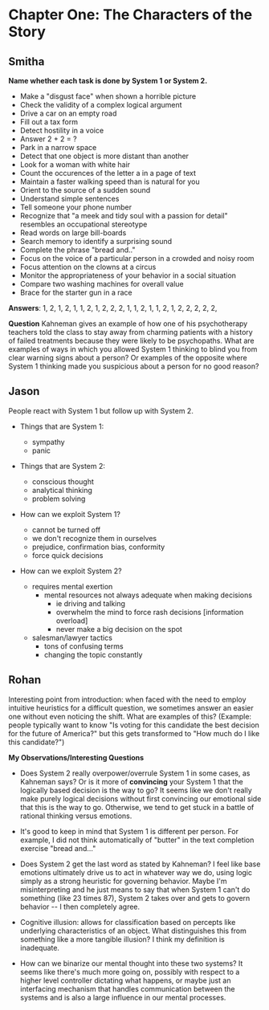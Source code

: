 # Chapter One: The Characters of the Story

## Smitha 
**Name whether each task is done by System 1 or System 2.**

* Make a "disgust face" when shown a horrible picture
* Check the validity of a complex logical argument
* Drive a car on an empty road
* Fill out a tax form
* Detect hostility in a voice
* Answer 2 + 2 = ?
* Park in a narrow space
* Detect that one object is more distant than another
* Look for a woman with white hair
* Count the occurences of the letter a in a page of text
* Maintain a faster walking speed than is natural for you
* Orient to the source of a sudden sound
* Understand simple sentences
* Tell someone your phone number
* Recognize that "a meek and tidy soul with a passion for detail" resembles an
  occupational stereotype
* Read words on large bill-boards
* Search memory to identify a surprising sound
* Complete the phrase "bread and.."
* Focus on the voice of a particular person in a crowded and noisy room
* Focus attention on the clowns at a circus
* Monitor the appropriateness of your behavior in a social situation
* Compare two washing machines for overall value
* Brace for the starter gun in a race

**Answers**: 1, 2, 1, 2, 1, 1, 2, 1, 2, 2, 2, 1, 1, 2, 1, 1, 2, 1, 2, 2, 2, 2, 2,

**Question** Kahneman gives an example of how one of his psychotherapy teachers told the
class to stay away from charming patients with a history of failed treatments
because they were likely to be psychopaths.  What are examples of ways in which
you allowed System 1 thinking to blind you from clear warning signs about a
person?  Or examples of the opposite where System 1 thinking made you
suspicious about a person for no good reason?

## Jason
People react with System 1 but follow up with System 2.

* Things that are System 1:
	* sympathy
	* panic

* Things that are System 2:
	* conscious thought
	* analytical thinking
	* problem solving
	
* How can we exploit System 1?
	* cannot be turned off
	* we don't recognize them in ourselves
	* prejudice, confirmation bias, conformity 
	* force quick decisions

* How can we exploit System 2?
	* requires mental exertion
		* mental resources not always adequate when making decisions
			* ie driving and talking
			* overwhelm the mind to force rash decisions [information overload]
			* never make a big decision on the spot
	* salesman/lawyer tactics
		* tons of confusing terms
		* changing the topic constantly


## Rohan
Interesting point from introduction: when faced with the need to employ intuitive heuristics for a difficult question, we sometimes answer an easier one without even noticing the shift. What are examples of this? (Example: people typically want to know "Is voting for this candidate the best decision for the future of America?" but this gets transformed to "How much do I like this candidate?")

**My Observations/Interesting Questions**

* Does System 2 really overpower/overrule System 1 in some cases, as Kahneman says? Or is it more of **convincing** your System 1 that the logically based decision is the way to go? It seems like we don't really make purely logical decisions without first convincing our emotional side that this is the way to go. Otherwise, we tend to get stuck in a battle of rational thinking versus emotions.

* It's good to keep in mind that System 1 is different per person. For example, I did not think automatically of "butter" in the text completion exercise "bread and..."

* Does System 2 get the last word as stated by Kahneman? I feel like base emotions ultimately drive us to act in whatever way we do, using logic simply as a strong heuristic for governing behavior. Maybe I'm misinterpreting and he just means to say that when System 1 can't do something (like 23 times 87), System 2 takes over and gets to govern behavior -- I then completely agree.

* Cognitive illusion: allows for classification based on percepts like underlying characteristics of an object. What distinguishes this from something like a more tangible illusion? I think my definition is inadequate.

* How can we binarize our mental thought into these two systems? It seems like there's much more going on, possibly with respect to a higher level controller dictating what happens, or maybe just an interfacing mechanism that handles communication between the systems and is also a large influence in our mental processes.